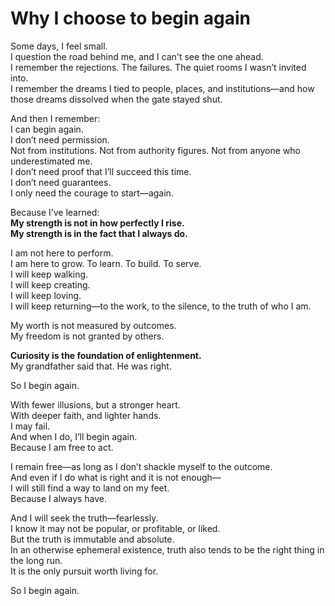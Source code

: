 # Why I choose to begin again

Some days, I feel small.  
I question the road behind me, and I can't see the one ahead.  
I remember the rejections. The failures. The quiet rooms I wasn’t invited into.  
I remember the dreams I tied to people, places, and institutions—and how those dreams dissolved when the gate stayed shut.  

And then I remember:  
I can begin again.  
I don’t need permission.  
Not from institutions. Not from authority figures. Not from anyone who underestimated me.  
I don’t need proof that I’ll succeed this time.  
I don’t need guarantees.  
I only need the courage to start—again.  

Because I’ve learned:  
**My strength is not in how perfectly I rise.  
My strength is in the fact that I always do.**  

I am not here to perform.  
I am here to grow. To learn. To build. To serve.  
I will keep walking.  
I will keep creating.  
I will keep loving.  
I will keep returning—to the work, to the silence, to the truth of who I am.  

My worth is not measured by outcomes.  
My freedom is not granted by others.  

**Curiosity is the foundation of enlightenment.**  
My grandfather said that. He was right.  

So I begin again.  

With fewer illusions, but a stronger heart.  
With deeper faith, and lighter hands.  
I may fail.  
And when I do, I’ll begin again.  
Because I am free to act.  

I remain free—as long as I don’t shackle myself to the outcome.  
And even if I do what is right and it is not enough—  
I will still find a way to land on my feet.  
Because I always have.  

And I will seek the truth—fearlessly.  
I know it may not be popular, or profitable, or liked.  
But the truth is immutable and absolute.  
In an otherwise ephemeral existence, truth also tends to be the right thing in the long run.  
It is the only pursuit worth living for.  

So I begin again.
